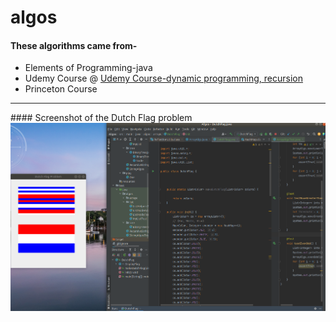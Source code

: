 # algos
#### These algorithms came from- 
<ul>
  <li>Elements of Programming-java</li>
  <li>Udemy Course @ <a href="https://www.udemy.com/course/algorithmic-problems-in-java/learn/lecture/6707530?start=0#content" target="_blank" rel="noopener noreferrer">Udemy Course-dynamic programming, recursion</a>
  <li>Princeton Course</li>  
</ul>

<hr>
#### Screenshot of the Dutch Flag problem 
<img src="./src/main/resources/screenshot.png">

